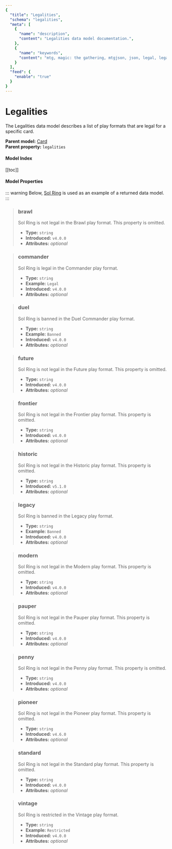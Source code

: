 ```yaml
---
{
  "title": "Legalities",
  "schema": "legalities",
  "meta": [
    {
      "name": "description",
      "content": "Legalities data model documentation.",
    },
    {
      "name": "keywords",
      "content": "mtg, magic: the gathering, mtgjson, json, legal, legalities",
    }
  ],
  "feed": {
    "enable": "true"
  }
}
---
```


# Legalities

The Legalities data model describes a list of play formats that are legal for a specific card.

**Parent model:** [Card](../card/)  
**Parent property:** `legalities`

#### Model Index

<PropertyToggler/>

[[toc]]

#### Model Properties

::: warning
Below, [Sol Ring](https://scryfall.com/card/c18/222/sol-ring) is used as an example of a returned data model.
:::

> ### brawl  
> Sol Ring is not legal in the Brawl play format. This property is omitted.  
>
> - **Type:** `string`  
> - **Introduced:** `v4.0.0`  
> - **Attributes:** <i>optional</i> 

> ### commander  
> Sol Ring is legal in the Commander play format.  
>
> - **Type:** `string`  
> - **Example:** `Legal`  
> - **Introduced:** `v4.0.0`  
> - **Attributes:** <i>optional</i> 

> ### duel  
> Sol Ring is banned in the Duel Commander play format.  
>
> - **Type:** `string`  
> - **Example:** `Banned`  
> - **Introduced:** `v4.0.0`  
> - **Attributes:** <i>optional</i> 

> ### future  
> Sol Ring is not legal in the Future play format. This property is omitted.  
>
> - **Type:** `string`  
> - **Introduced:** `v4.0.0`  
> - **Attributes:** <i>optional</i> 

> ### frontier  
> Sol Ring is not legal in the Frontier play format. This property is omitted.  
>
> - **Type:** `string`  
> - **Introduced:** `v4.0.0`  
> - **Attributes:** <i>optional</i> 

> ### historic  
> Sol Ring is not legal in the Historic play format. This property is omitted.  
>
> - **Type:** `string`  
> - **Introduced:** `v5.1.0`  
> - **Attributes:** <i>optional</i> 

> ### legacy  
> Sol Ring is banned in the Legacy play format.  
>
> - **Type:** `string`  
> - **Example:** `Banned`  
> - **Introduced:** `v4.0.0`  
> - **Attributes:** <i>optional</i> 

> ### modern  
> Sol Ring is not legal in the Modern play format. This property is omitted.  
>
> - **Type:** `string`  
> - **Introduced:** `v4.0.0`  
> - **Attributes:** <i>optional</i> 

> ### pauper  
> Sol Ring is not legal in the Pauper play format. This property is omitted.  
>
> - **Type:** `string`  
> - **Introduced:** `v4.0.0`  
> - **Attributes:** <i>optional</i> 

> ### penny  
> Sol Ring is not legal in the Penny play format. This property is omitted.  
>
> - **Type:** `string`  
> - **Introduced:** `v4.0.0`  
> - **Attributes:** <i>optional</i> 

> ### pioneer  
> Sol Ring is not legal in the Pioneer play format. This property is omitted.  
>
> - **Type:** `string`  
> - **Introduced:** `v4.6.0`  
> - **Attributes:** <i>optional</i> 

> ### standard  
> Sol Ring is not legal in the Standard play format. This property is omitted.  
>
> - **Type:** `string`  
> - **Introduced:** `v4.0.0`  
> - **Attributes:** <i>optional</i> 

> ### vintage  
> Sol Ring is restricted in the Vintage play format.  
>
> - **Type:** `string`  
> - **Example:** `Restricted`  
> - **Introduced:** `v4.0.0`  
> - **Attributes:** <i>optional</i> 
